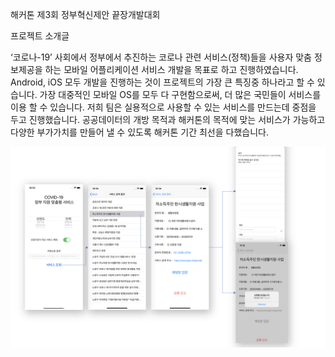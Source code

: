 해커톤
제3회 정부혁신제안 끝장개발대회

프로젝트 소개글

‘코로나-19’ 사회에서 정부에서 추진하는 코로나 관련 서비스(정책)들을 사용자 맞춤 정보제공을 하는 모바일 어플리케이션 서비스 개발을 목표로 하고 진행하였습니다. Android, iOS 모두 개발을 진행하는 것이 프로젝트의 가장 큰 특징중 하나라고 할 수 있습니다. 가장 대중적인 모바일 OS를 모두 다 구현함으로써, 더 많은 국민들이 서비스를 이용 할 수 있습니다.
저희 팀은 실용적으로 사용할 수 있는 서비스를 만드는데 중점을 두고 진행했습니다. 공공데이터의 개방 목적과 해커톤의 목적에 맞는 서비스가 가능하고 다양한 부가가치를 만들어 낼 수 있도록 해커톤 기간 최선을 다했습니다.


![screenshot](/screenshot/img.png)
